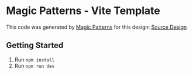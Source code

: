 # Magic Patterns - Vite Template

This code was generated by [Magic Patterns](https://magicpatterns.com) for this design: [Source Design](https://www.magicpatterns.com/c/avkbyeg5rwcuoeuajvtzt9)

## Getting Started

1. Run `npm install`
2. Run `npm run dev`
